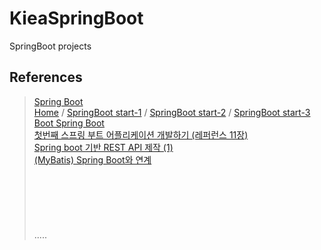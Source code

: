 # KieaSpringBoot
SpringBoot projects




References
----------
> [Spring Boot](https://spring.io/projects/spring-boot "Spring Boot")  
> [Home](https://blog.perfectacle.com/ "Home") / [SpringBoot start-1](https://blog.perfectacle.com/2017/08/02/spring-boot-study-001day/ "SpringBoot start-1") / [SpringBoot start-2](https://blog.perfectacle.com/2017/08/03/spring-boot-study-002day/ "SpringBoot start-2") / [SpringBoot start-3](https://blog.perfectacle.com/2017/08/04/spring-boot-study-003day/ "SpringBoot start-3")  
> [Boot Spring Boot](https://github.com/ihoneymon/boot-spring-boot "Boot Spring Boot")  
> [첫번째 스프링 부트 어플리케이션 개발하기 (레퍼런스 11장)](http://springboot.tistory.com/14 "첫번째 스프링 부트 어플리케이션 개발하기 (레퍼런스 11장)")  
> [Spring boot 기반 REST API 제작 (1)](https://medium.com/@devAsterisk/spring-boot-%EA%B8%B0%EB%B0%98-rest-api-%EC%A0%9C%EC%9E%91-1-ecfdf9d4d41e "Spring boot 기반 REST API 제작 (1)")  
> [(MyBatis) Spring Boot와 연계](http://araikuma.tistory.com/484?category=783432 "(MyBatis) Spring Boot와 연계")  
> []( "")  
> []( "")  
> []( "")  
> []( "")  
> []( "")  
> []( "")  
.....


